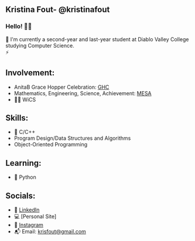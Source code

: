 ## Kristina Fout- @kristinafout
### Hello! 👋🏼
📓 I'm currently a second-year and last-year student at Diablo Valley College studying Computer Science. <br>
⚡️ 

## Involvement:
* AnitaB Grace Hopper Celebration: [GHC](https://ghc.anitab.org/)
* Mathematics, Engineering, Science, Achievement: [MESA](https://mesa.ucop.edu/)
* 👩‍💻 WiCS

## Skills:
* 🌊 C/C++
* Program Design/Data Structures and Algorithms
* Object-Oriented Programming

## Learning:
* 🐍 Python

## Socials:
* 🔗 [LinkedIn](https://www.linkedin.com/in/kristina-f-66b0a8227/)
* 💻 [Personal Site]
* 💌 [Instagram](https://www.instagram.com/kristinafout/?hl=en)
* 📬 Email: krisfout@gmail.com
